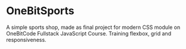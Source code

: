 # OneBitSports

A simple sports shop, made as final project for modern CSS module on OneBitCode Fullstack JavaScript Course. Training flexbox, grid and responsiveness.